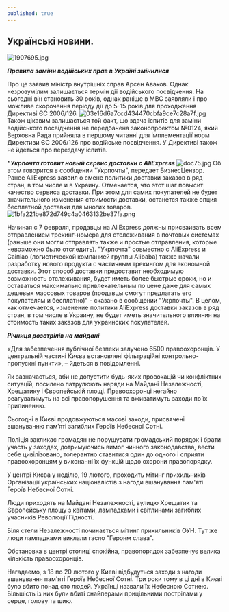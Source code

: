 ```yaml
---
published: true
---
```

## Украïнськi новини. 
![1907695.jpg]({{site.baseurl}}images/1907695.jpg)

**_Правила заміни водійських прав в Україні змінилися_** 

 
 Про  це заявив міністр внутрішніх справ Арсен Аваков. Однак незрозумілим залишається термін дії водійського посвідчення. На сьогодні він становить 30 років, однак раніше в МВС заявляли і про можливе скорочення періоду дії до 5-15 років для проходження Директиві ЄС 2006/126.
 ![03e16d6a7ccd434470cbfa9ce7c28a7f.jpg]({{site.baseurl}}images/03e16d6a7ccd434470cbfa9ce7c28a7f.jpg)
Також цікавим залишається той факт, що здача іспитів для заміни водійського посвідчення не передбачена законопроектом №0124, який Верховна Рада прийняла в першому читанні для імплементації норм Директиви ЄС 2006/126 про водійське посвідчення. У Директиві також не йдеться про перездачу іспитів.  

 **_"Укрпочта готовит новый сервис доставки с AliExpress_**
 ![doc75.jpg]({{site.baseurl}}images/doc75.jpg)
 Об этом говорится в сообщении "Укрпочты", передает БизнесЦензор.
 Ранее AliExpress заявил о смене политики доставки заказов в ряд стран, в том числе и в Украину. Отмечается, что этот шаг повысит качество сервиса доставки. При этом для самих покупателей не будет значительного изменения стоимости доставки, останется также опция бесплатной доставки для многих товаров.
 ![1bfa221be872d749c4a0463132be37fa.png]({{site.baseurl}}images/1bfa221be872d749c4a0463132be37fa.png)

Начиная с 7 февраля, продавцы на AliExpress должны присваивать всем отправлением трекинг-номера для отслеживания в почтовых системах (раньше они могли отправлять также и простые отправления, которые невозможно было отследить).
"Укрпочта" совместно с AliExpress и Саіпіао (логистической компанией группы Alibaba) также начали разработку нового продукта с частичным трекингом для экономной доставки. Этот способ доставки предоставит необходимую возможность отслеживания, будет иметь более быстрые сроки, но и оставаться максимально привлекательным по цене даже для самых дешевых массовых товаров (продавцы смогут предлагать его покупателям и бесплатно)" - сказано в сообщении "Укрпочты".
В целом, как отмечается, изменение политики AliExpress доставки заказов в ряд стран, в том числе в Украину, не будет иметь значительного влияния на стоимость таких заказов для украинских покупателей. 
 
 _**Рiчниця розстрiлiв на майданi**_
 
«Для забезпечення публічної безпеки залучено 6500 правоохоронців. У центральній частині Києва встановлені фільтраційні контрольно-пропускні пункти», – йдеться в повідомленні.

Як зазначається, аби не допустити будь-яких провокацій чи конфліктних ситуацій, посилено патрулюють наряди на Майдані Незалежності, Хрещатику і Європейській площі. Правоохоронці негайно реагуватимуть на всі правопорушення та вживатимуть заходи по їх припиненню.

Сьогодні в Києві продовжуються масові заходи, присвячені вшануванню пам’яті загиблих Героїв Небесної Сотні.

Поліція закликає громадян не порушувати громадський порядок і брати участь у заходах, дотримуючись вимог чинного законодавства, вести себе цивілізовано, толерантно ставитися один до одного і сприяти правоохоронцям у виконанні їх функцій щодо охорони правопорядку.

У центрі Києва у неділю, 19 лютого, проходить мітинг прихильників Організації українських націоналістів з нагоди вшанування пам'яті Героїв Небесної Сотні.

Люди приходять на Майдані Незалежності, вулицю Хрещатик та Європейську площу з квітами, лампадками і світлинами загиблих учасників Революції Гідності.

Біля стели Незалежності починається мітинг прихильників ОУН. Тут же люди лампадками виклали гасло "Героям слава".

Обстановка в центрі столиці спокійна, правопорядок забезпечує велика кількість правоохоронців.

Нагадаємо, з 18 по 20 лютого у Києві відбудуться заходи з нагоди вшанування пам'яті Героїв Небесної Сотні. Три роки тому в ці дні в Києві було вбито понад сто людей. Українці назвали їх Небесною Сотнею. Більшість із них були вбиті снайперами прицільними пострілами у серце, голову та шию.
